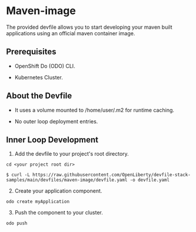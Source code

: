 # Maven-image

The provided devfile allows you to start developing your maven built applications using an official maven container image.

## Prerequisites

- OpenShift Do (ODO) CLI.

- Kubernetes Cluster.


## About the Devfile

- It uses a volume mounted to /home/user/.m2 for runtime caching.

- No outer loop deployment entries.


## Inner Loop Development

1. Add the devfile to your project's root directory.

```
cd <your project root dir>
```
```
$ curl -L https://raw.githubusercontent.com/OpenLiberty/devfile-stack-samples/main/devfiles/maven-image/devfile.yaml -o devfile.yaml  
```

2. Create your application component.

```
odo create myApplication
```

3. Push the component to your cluster.

```
odo push
```
